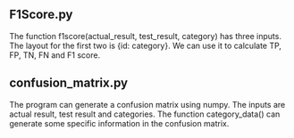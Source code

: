## F1Score.py

The function f1score(actual_result, test_result, category) has three inputs.
The layout for the first two is {id: category}. We can use it to calculate
TP, FP, TN, FN and F1 score.

## confusion_matrix.py

The program can generate a confusion matrix using numpy. The inputs are actual result,
test result and categories. The function category_data() can generate some specific information
in the confusion matrix.
